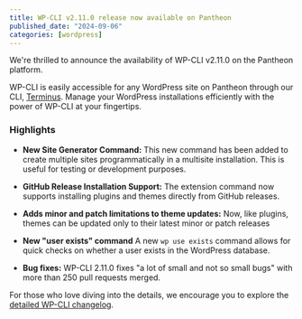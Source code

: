 ```yaml
---
title: WP-CLI v2.11.0 release now available on Pantheon
published_date: "2024-09-06"
categories: [wordpress]
---
```


We're thrilled to announce the availability of WP-CLI v2.11.0 on the Pantheon platform.

WP-CLI is easily accessible for any WordPress site on Pantheon through our CLI, [Terminus](/terminus). Manage your WordPress installations efficiently with the power of WP-CLI at your fingertips.

<h3>Highlights</h3>

* **New Site Generator Command:**
This new command has been added to create multiple sites programmatically in a multisite installation. This is useful for testing or development purposes.

* **GitHub Release Installation Support:**
The extension command now supports installing plugins and themes directly from GitHub releases.

* **Adds minor and patch limitations to theme updates:**
Now, like plugins, themes can be updated only to their latest minor or patch releases

* **New "user exists" command**
A new `wp use exists` command allows for quick checks on whether a user exists in the WordPress database.

* **Bug fixes:**
WP-CLI 2.11.0 fixes "a lot of small and not so small bugs" with more than 250 pull requests merged.

For those who love diving into the details, we encourage you to explore the [detailed WP-CLI changelog](https://make.wordpress.org/cli/2024/08/08/wp-cli-v2-11-0-release-notes).
